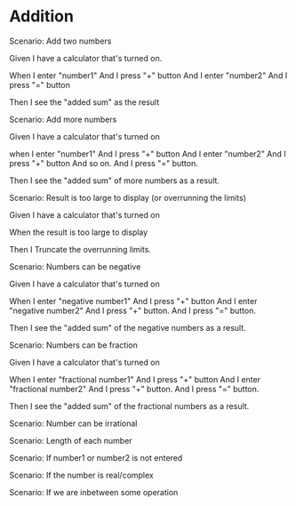 # Addition

Scenario: Add two numbers

Given I have a calculator that's turned on.

When I enter "number1"
And I press "+" button
And I enter "number2"
And I press "=" button

Then I see the "added sum" as the result

Scenario: Add more numbers

Given I have a calculator that's turned on

when I enter "number1"
And I press "+" button
And I enter  "number2"
And I press "+" button
And so on.
And I press "=" button.

Then I see the "added sum" of more numbers as a result.

Scenario: Result is too large to display (or overrunning the limits)

Given I have a calculator that's turned on

When the result is too large to display

Then I Truncate the overrunning limits.

Scenario: Numbers can be negative

Given I have a calculator that's turned on

When I enter "negative number1"
And I press "+" button
And I enter  "negative number2"
And I press "+" button.
And I press "=" button.

Then I see the "added sum" of the negative numbers as a result.

Scenario: Numbers can be fraction

Given I have a calculator that's turned on

When I enter "fractional number1"
And I press "+" button
And I enter  "fractional number2"
And I press "+" button.
And I press "=" button.

Then I see the "added sum" of the fractional numbers as a result.

Scenario: Number can be irrational

Scenario: Length of each number

Scenario: If number1 or number2 is not entered

Scenario: If the number is real/complex

Scenario: If we are inbetween some operation
